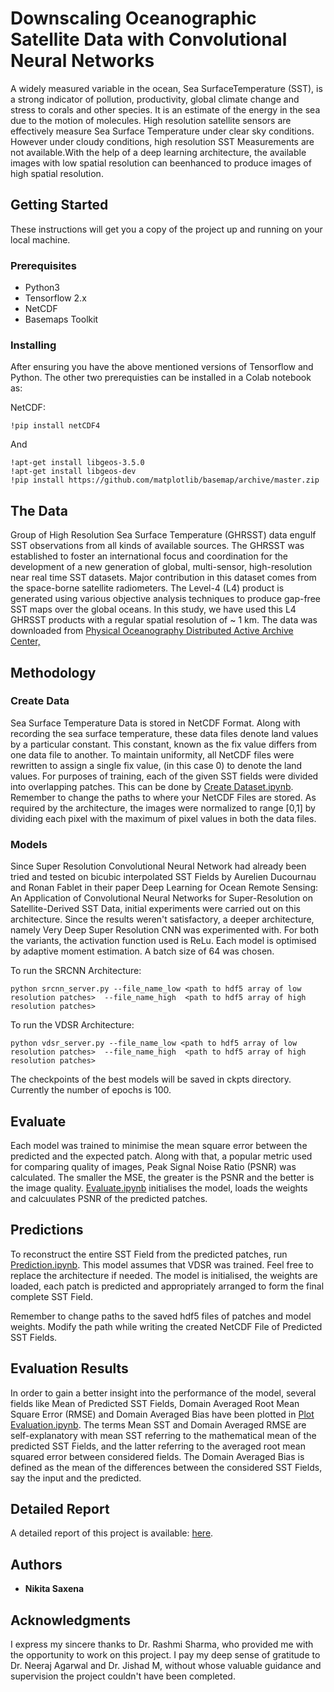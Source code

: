 # Downscaling Oceanographic Satellite Data with Convolutional Neural Networks

A widely measured variable in the ocean, Sea SurfaceTemperature  (SST),  is  a  strong  indicator  of  pollution, productivity, global climate change and stress to corals and other species.  It is an estimate of the energy in the sea due to the motion of molecules. High resolution satellite sensors are effectively measure Sea Surface Temperature under clear sky conditions.  However under cloudy conditions, high resolution SST Measurements are not available.With  the  help  of  a  deep  learning  architecture,  the available images with low spatial resolution can beenhanced to produce images of high spatial resolution.

## Getting Started

These instructions will get you a copy of the project up and running on your local machine.

### Prerequisites

* Python3
* Tensorflow 2.x
* NetCDF
* Basemaps Toolkit

### Installing

After ensuring you have the above mentioned versions of Tensorflow and Python. The other two prerequisties can be installed in a Colab notebook as:

NetCDF: 
```
!pip install netCDF4
```

And 

```
!apt-get install libgeos-3.5.0
!apt-get install libgeos-dev
!pip install https://github.com/matplotlib/basemap/archive/master.zip
```

## The Data

Group of High Resolution Sea Surface Temperature (GHRSST) data engulf SST observations from all kinds of available sources. The  GHRSST was established to foster an international focus and coordination for the development of a new generation of global, multi-sensor, high-resolution near real time SST datasets. Major contribution in this dataset comes from the space-borne satellite radiometers. The Level-4 (L4) product is generated using various objective analysis techniques to produce gap-free SST maps over the global oceans. In this study, we have used this L4 GHRSST products with a regular spatial resolution of ~ 1 km. The data was downloaded from [Physical Oceanography Distributed Active Archive Center,](https://podaac.jpl.nasa.gov/GHRSST)

## Methodology

### Create Data

Sea Surface Temperature Data is stored in NetCDF Format. Along with recording the sea surface temperature, these data files denote land values by a particular constant. This constant, known as the fix value differs from one data file to another. To maintain uniformity, all NetCDF files were rewritten to assign a single fix value, (in this case 0) to denote the land values. For purposes of training, each of the given SST fields were divided into overlapping patches. 
This can be done by [Create Dataset.ipynb](https://github.com/nikita-0209/downsample-sst/blob/master/Create_Dataset.ipynb). Remember to change the paths to where your NetCDF Files are stored. 
As required by the architecture, the images were normalized to range [0,1] by dividing each pixel with the maximum of pixel values in both the data files.

### Models

Since Super Resolution Convolutional Neural Network had already been tried and tested on bicubic interpolated SST Fields by Aurelien Ducournau and Ronan Fablet in their paper Deep Learning for Ocean Remote Sensing: An Application of Convolutional Neural Networks for Super-Resolution on Satellite-Derived SST Data, initial experiments were carried out on this architecture. Since the results weren't satisfactory, a deeper architecture, namely Very Deep Super Resolution CNN was experimented with. For both the variants, the activation function used is ReLu. Each model is optimised by adaptive moment estimation. A batch size of 64 was chosen. 

To run the SRCNN Architecture:
```
python srcnn_server.py --file_name_low <path to hdf5 array of low resolution patches>  --file_name_high  <path to hdf5 array of high resolution patches>
```

To run the VDSR Architecture:
```
python vdsr_server.py --file_name_low <path to hdf5 array of low resolution patches>  --file_name_high  <path to hdf5 array of high resolution patches>
```

The checkpoints of the best models will be saved in ckpts directory. Currently the number of epochs is 100.

## Evaluate

Each model was trained to minimise the mean square error between the predicted and the expected patch. Along with that, a popular metric used for comparing quality of images, Peak Signal Noise Ratio (PSNR) was calculated. The smaller the MSE, the greater is the PSNR and the better is the image quality.
[Evaluate.ipynb](https://github.com/nikita-0209/downsample-sst/blob/master/Evaluate.ipynb) initialises the model, loads the weights and calcuulates PSNR of the predicted patches.

## Predictions

To reconstruct the entire SST Field from the predicted patches, run [Prediction.ipynb](https://github.com/nikita-0209/downsample-sst/blob/master/Prediction.ipynb). This model assumes that VDSR was trained. Feel free to replace the architecture if needed.
The model is initialised, the weights are loaded, each patch is predicted and appropriately arranged to form the final complete SST Field.

Remember to change paths to the saved hdf5 files of patches and model weights. 
Modify the path while writing the created NetCDF File of Predicted SST Fields.

##  Evaluation Results

In order to gain a better insight into the performance of the model, several fields like Mean of Predicted SST Fields, Domain Averaged Root Mean Square Error (RMSE) and Domain Averaged Bias have been plotted in [Plot Evaluation.ipynb](https://github.com/nikita-0209/downsample-sst/blob/master/Plot_Evaluation.ipynb). The terms Mean SST and Domain Averaged RMSE are self-explanatory with mean SST referring to the mathematical mean of the predicted SST Fields, and the latter referring to the averaged root mean squared error between considered fields. 
The Domain Averaged Bias is defined as the mean of the differences between the considered SST Fields, say the input and the predicted.

## Detailed Report

A detailed report of this project is available: [here](https://drive.google.com/file/d/1ssvq1EZvxojmPIaApwvClPOaoqPUlmu8/view?usp=sharing).

## Authors

* **Nikita Saxena** 

## Acknowledgments
I express my sincere thanks to Dr. Rashmi Sharma, who provided me with the opportunity to work on this project. I pay my deep sense of gratitude to Dr. Neeraj Agarwal and Dr. Jishad M, without whose valuable guidance and supervision the project couldn't have been completed.


